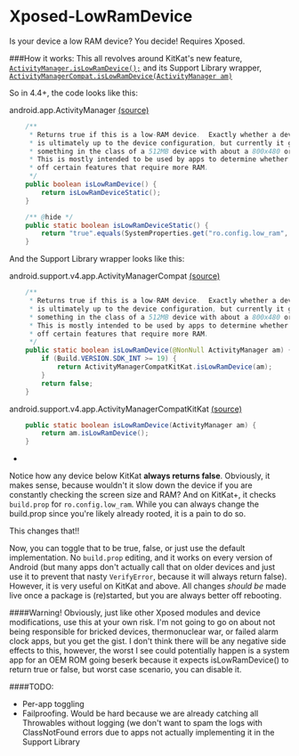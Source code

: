 # Xposed-LowRamDevice
Is your device a low RAM device? You decide! Requires Xposed.

###How it works:
This all revolves around KitKat's new feature,
[`ActivityManager.isLowRamDevice();`](http://developer.android.com/reference/android/app/ActivityManager.html#isLowRamDevice()) and its Support Library wrapper, [`ActivityManagerCompat.isLowRamDevice(ActivityManager am)`](http://developer.android.com/reference/android/support/v4/app/ActivityManagerCompat.html#isLowRamDevice(android.app.ActivityManager))

So in 4.4+, the code looks like this:

android.app.ActivityManager
[(source)](https://github.com/android/platform_frameworks_base/blob/kitkat-release/core/java/android/app/ActivityManager.java#L436-L450)

```java
    /**
     * Returns true if this is a low-RAM device.  Exactly whether a device is low-RAM
     * is ultimately up to the device configuration, but currently it generally means
     * something in the class of a 512MB device with about a 800x480 or less screen.
     * This is mostly intended to be used by apps to determine whether they should turn
     * off certain features that require more RAM.
     */
    public boolean isLowRamDevice() {
        return isLowRamDeviceStatic();
    }

    /** @hide */
    public static boolean isLowRamDeviceStatic() {
        return "true".equals(SystemProperties.get("ro.config.low_ram", "false"));
    }
```

And the Support Library wrapper looks like this: 

android.support.v4.app.ActivityManagerCompat 
[(source)](https://github.com/android/platform_frameworks_support/blob/master/v4/java/android/support/v4/app/ActivityManagerCompat.java#L31-L43)

```java
    /**
     * Returns true if this is a low-RAM device.  Exactly whether a device is low-RAM
     * is ultimately up to the device configuration, but currently it generally means
     * something in the class of a 512MB device with about a 800x480 or less screen.
     * This is mostly intended to be used by apps to determine whether they should turn
     * off certain features that require more RAM.
     */
    public static boolean isLowRamDevice(@NonNull ActivityManager am) {
        if (Build.VERSION.SDK_INT >= 19) {
            return ActivityManagerCompatKitKat.isLowRamDevice(am);
        }
        return false;
    }
```

android.support.v4.app.ActivityManagerCompatKitKat 
[(source)](https://github.com/android/platform_frameworks_support/blob/master/v4/kitkat/android/support/v4/app/ActivityManagerCompatKitKat.java#L22-L24)
```java
    public static boolean isLowRamDevice(ActivityManager am) {
        return am.isLowRamDevice();
    }
```

-

Notice how any device below KitKat **always returns false**. Obviously, it makes sense, because wouldn't it slow down
the device if you are constantly checking the screen size and RAM? And on KitKat+, it checks `build.prop` for
`ro.config.low_ram`. While you can always change the build.prop since you're likely already rooted, it is a pain to
do so.

This changes that!!

Now, you can toggle that to be true, false, or just use the default implementation. No `build.prop` editing, and it
works on every version of Android (but many apps don't actually call that on older devices and just use it to prevent
that nasty `VerifyError`, because it will always return false). However, it is very useful on KitKat and above. All
changes *should be* made live once a package is (re)started, but you are always better off rebooting.

####Warning!
Obviously, just like other Xposed modules and device modifications, use this at your own risk. I'm not going to go on
about not being responsible for bricked devices, thermonuclear war, or failed alarm clock apps, but you get the gist.
I don't think there will be any negative side effects to this, however, the worst I see could potentially happen is a
system app for an OEM ROM going beserk because it expects isLowRamDevice() to return true or false, but worst case
scenario, you can disable it.

####TODO:
* Per-app toggling
* Failproofing. Would be hard because we are already catching all Throwables without logging (we don't want to spam the logs with ClassNotFound errors
due to apps not actually implementing it in the Support Library
